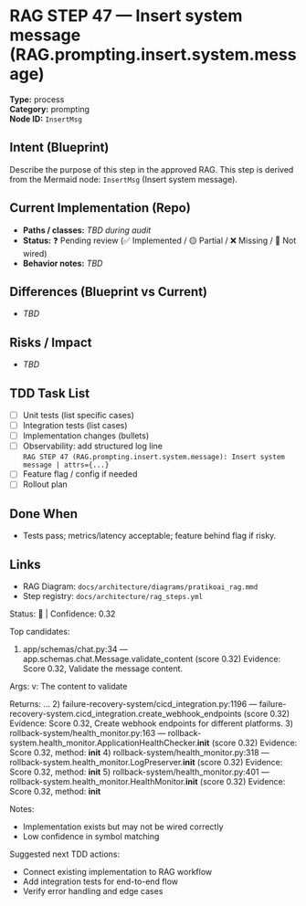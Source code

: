 # RAG STEP 47 — Insert system message (RAG.prompting.insert.system.message)

**Type:** process  
**Category:** prompting  
**Node ID:** `InsertMsg`

## Intent (Blueprint)
Describe the purpose of this step in the approved RAG. This step is derived from the Mermaid node: `InsertMsg` (Insert system message).

## Current Implementation (Repo)
- **Paths / classes:** _TBD during audit_
- **Status:** ❓ Pending review (✅ Implemented / 🟡 Partial / ❌ Missing / 🔌 Not wired)
- **Behavior notes:** _TBD_

## Differences (Blueprint vs Current)
- _TBD_

## Risks / Impact
- _TBD_

## TDD Task List
- [ ] Unit tests (list specific cases)
- [ ] Integration tests (list cases)
- [ ] Implementation changes (bullets)
- [ ] Observability: add structured log line  
  `RAG STEP 47 (RAG.prompting.insert.system.message): Insert system message | attrs={...}`
- [ ] Feature flag / config if needed
- [ ] Rollout plan

## Done When
- Tests pass; metrics/latency acceptable; feature behind flag if risky.

## Links
- RAG Diagram: `docs/architecture/diagrams/pratikoai_rag.mmd`
- Step registry: `docs/architecture/rag_steps.yml`


<!-- AUTO-AUDIT:BEGIN -->
Status: 🔌  |  Confidence: 0.32

Top candidates:
1) app/schemas/chat.py:34 — app.schemas.chat.Message.validate_content (score 0.32)
   Evidence: Score 0.32, Validate the message content.

Args:
    v: The content to validate

Returns:
  ...
2) failure-recovery-system/cicd_integration.py:1196 — failure-recovery-system.cicd_integration.create_webhook_endpoints (score 0.32)
   Evidence: Score 0.32, Create webhook endpoints for different platforms.
3) rollback-system/health_monitor.py:163 — rollback-system.health_monitor.ApplicationHealthChecker.__init__ (score 0.32)
   Evidence: Score 0.32, method: __init__
4) rollback-system/health_monitor.py:318 — rollback-system.health_monitor.LogPreserver.__init__ (score 0.32)
   Evidence: Score 0.32, method: __init__
5) rollback-system/health_monitor.py:401 — rollback-system.health_monitor.HealthMonitor.__init__ (score 0.32)
   Evidence: Score 0.32, method: __init__

Notes:
- Implementation exists but may not be wired correctly
- Low confidence in symbol matching

Suggested next TDD actions:
- Connect existing implementation to RAG workflow
- Add integration tests for end-to-end flow
- Verify error handling and edge cases
<!-- AUTO-AUDIT:END -->